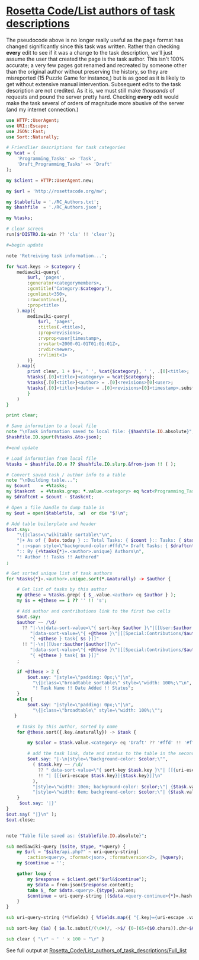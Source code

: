 [1]: https://rosettacode.org/wiki/Rosetta_Code/List_authors_of_task_descriptions

# [Rosetta Code/List authors of task descriptions][1]

The pseudocode above is no longer really useful as the page format has changed significantly since this task was written. Rather than checking **every** edit to see if it was a change to the task description, we'll just assume the user that created the page is the task author. This isn't 100% accurate; a very few pages got renamed and recreated by someone other than the original author without preserving the history, so they are misreported (15 Puzzle Game for instance,) but is as good as it is likely to get without extensive manual intervention. Subsequent edits to the task description are not credited. As it is, we must still make *thousands* of requests and pound the server pretty hard. Checking **every** edit would make the task several of orders of magnitude more abusive of the server (and my internet connection.)

```raku
use HTTP::UserAgent;
use URI::Escape;
use JSON::Fast;
use Sort::Naturally;

# Friendlier descriptions for task categories
my %cat = (
    'Programming_Tasks' => 'Task',
    'Draft_Programming_Tasks' => 'Draft'
);

my $client = HTTP::UserAgent.new;

my $url = 'http://rosettacode.org/mw';

my $tablefile = './RC_Authors.txt';
my $hashfile  = './RC_Authors.json';

my %tasks;

# clear screen
run($*DISTRO.is-win ?? 'cls' !! 'clear');

#=begin update

note 'Retreiving task information...';

for %cat.keys -> $category {
    mediawiki-query(
        $url, 'pages',
        :generator<categorymembers>,
        :gcmtitle("Category:$category"),
        :gcmlimit<350>,
        :rawcontinue(),
        :prop<title>
    ).map({
        mediawiki-query(
            $url, 'pages',
            :titles(.<title>),
            :prop<revisions>,
            :rvprop<user|timestamp>,
            :rvstart<2000-01-01T01:01:01Z>,
            :rvdir<newer>,
            :rvlimit<1>
        )}
    ).map({
        print clear, 1 + $++, ' ', %cat{$category}, ' ', .[0]<title>;
        %tasks{.[0]<title>}<category> = %cat{$category};
        %tasks{.[0]<title>}<author> = .[0]<revisions>[0]<user>;
        %tasks{.[0]<title>}<date> = .[0]<revisions>[0]<timestamp>.subst(/'T'.+$/, '')
        }
    )
}

print clear;

# Save information to a local file
note "\nTask information saved to local file: {$hashfile.IO.absolute}";
$hashfile.IO.spurt(%tasks.&to-json);

#=end update

# Load information from local file
%tasks = $hashfile.IO.e ?? $hashfile.IO.slurp.&from-json !! ( );

# Convert saved task / author info to a table
note "\nBuilding table...";
my $count    = +%tasks;
my $taskcnt  = +%tasks.grep: *.value.<category> eq %cat<Programming_Tasks>;
my $draftcnt = $count - $taskcnt;

# Open a file handle to dump table in
my $out = open($tablefile, :w)  or die "$!\n";

# Add table boilerplate and header
$out.say:
    "\{|class=\"wikitable sortable\"\n",
    "|+ As of { Date.today } :: Total Tasks: { $count }:: Tasks: { $taskcnt }",
    " ::<span style=\"background-color:#ffd\"> Draft Tasks: { $draftcnt } </span>",
    ":: By {+%tasks{*}».<author>.unique} Authors\n",
    "! Author !! Tasks !! Authored"
;

# Get sorted unique list of task authors
for %tasks{*}».<author>.unique.sort(*.&naturally) -> $author {

    # Get list of tasks by this author
    my @these = %tasks.grep( { $_.value.<author> eq $author } );
    my $s = +@these == 1 ?? '' !! 's';

    # Add author and contributions link to the first two cells
    $out.say:
    $author ~~ /\d/
      ?? "|-\n|data-sort-value=\"{ sort-key $author }\"|[[User:$author|$author]]\n"~
         "|data-sort-value=\"{ +@these }\"|[[Special:Contributions/$author|"~
         "{ +@these } task{ $s }]]"
      !! "|-\n|[[User:$author|$author]]\n"~
         "|data-sort-value=\"{ +@these }\"|[[Special:Contributions/$author|"~
         "{ +@these } task{ $s }]]"
    ;

    if +@these > 2 {
        $out.say: "|style=\"padding: 0px;\"|\n",
          "\{|class=\"broadtable sortable\" style=\"width: 100%;\"\n",
          "! Task Name !! Date Added !! Status";
    }
    else {
        $out.say: "|style=\"padding: 0px;\"|\n",
          "\{|class=\"broadtable\" style=\"width: 100%;\"";
   }

    # Tasks by this author, sorted by name
    for @these.sort({.key.&naturally}) -> $task {

        my $color = $task.value.<category> eq 'Draft' ?? '#ffd' !! '#fff';

        # add the task link, date and status to the table in the second cell
        $out.say: "|-\n|style=\"background-color: $color;\"",
          ( $task.key ~~ /\d/
            ?? " data-sort-value=\"{ sort-key $task.key }\"| [[{uri-escape $task.key}|{$task.key}]]\n"
            !! "| [[{uri-escape $task.key}|{$task.key}]]\n"
          ),
          "|style=\"width: 10em; background-color: $color;\"| {$task.value.<date>}\n",
          "|style=\"width: 6em; background-color: $color;\"| {$task.value.<category>}",
    }
     $out.say: '|}'
}
$out.say( "|}\n" );
$out.close;


note "Table file saved as: {$tablefile.IO.absolute}";

sub mediawiki-query ($site, $type, *%query) {
    my $url = "$site/api.php?" ~ uri-query-string(
        :action<query>, :format<json>, :formatversion<2>, |%query);
    my $continue = '';

    gather loop {
        my $response = $client.get("$url&$continue");
        my $data = from-json($response.content);
        take $_ for $data.<query>.{$type}.values;
        $continue = uri-query-string |($data.<query-continue>{*}».hash.hash or last);
    }
}

sub uri-query-string (*%fields) { %fields.map({ "{.key}={uri-escape .value}" }).join("&") }

sub sort-key ($a) { $a.lc.subst(/(\d+)/, ->$/ {0~(65+($0.chars)).chr~$0},:g) }

sub clear { "\r" ~ ' ' x 100 ~ "\r" }
```


See full output at [Rosetta_Code/List_authors_of_task_descriptions/Full_list](https://rosettacode.org/wiki/Rosetta_Code/List_authors_of_task_descriptions/Full_list)
